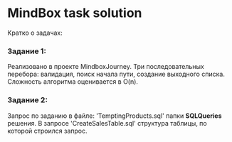 # MindBox task solution
Кратко о задачах:

### Задание 1:
Реализовано в проекте MindboxJourney. Три последовательных перебора: валидация, поиск начала пути, создание выходного списка.
Сложность алгоритма оценивается в O(n).

### Задание 2:
Запрос по заданию в файле: 'TemptingProducts.sql' папки **SQLQueries** решения.
В запросе 'CreateSalesTable.sql' структура таблицы, по которой строился запрос.

